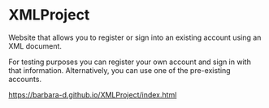 # XMLProject
Website that allows you to register or sign into an existing account using an XML document.

For testing purposes you can register your own account and sign in with that information.
Alternatively, you can use one of the pre-existing accounts.


https://barbara-d.github.io/XMLProject/index.html
